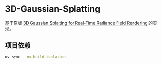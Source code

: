 # 3D-Gaussian-Splatting

基于原版 [3D Gaussian Splatting for Real-Time Radiance Field Rendering](https://repo-sam.inria.fr/fungraph/3d-gaussian-splatting/) 的实现。

## 项目依赖

```bash
uv sync --no-build-isolation
```


